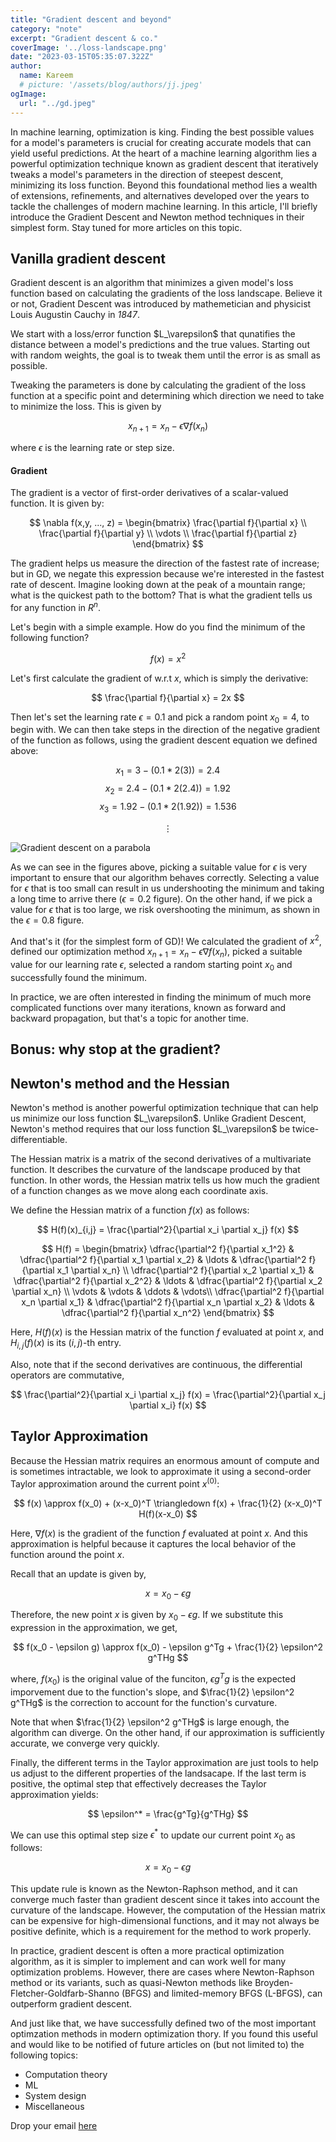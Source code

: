 ```yaml
---
title: "Gradient descent and beyond"
category: "note"
excerpt: "Gradient descent & co."
coverImage: '../loss-landscape.png'
date: "2023-03-15T05:35:07.322Z"
author:
  name: Kareem
  # picture: '/assets/blog/authors/jj.jpeg'
ogImage:
  url: "../gd.jpeg"
---
```


In machine learning, optimization is king. Finding the best possible values for a model's parameters is crucial for creating accurate models that can yield useful predictions. At the heart of a machine learning algorithm lies a powerful optimization technique known as gradient descent that iteratively tweaks a model's parameters in the direction of steepest descent, minimizing its loss function. Beyond this foundational method lies a wealth of extensions, refinements, and alternatives developed over the years to tackle the challenges of modern machine learning. In this article, I'll briefly introduce the Gradient Descent and Newton method techniques in their simplest form. Stay tuned for more articles on this topic.


## Vanilla gradient descent

Gradient descent is an algorithm that minimizes a given model's loss function based on calculating the gradients of the loss landscape. Believe it or not, Gradient Descent was introduced by mathemetician and physicist Louis Augustin Cauchy in *1847*.

We start with a loss/error function $L_\varepsilon\$ that qunatifies the distance between a model's predictions and the true values. Starting out with random weights, the goal is to tweak them until the error is as small as possible.

Tweaking the parameters is done by calculating the gradient of the loss function at a specific point and determining which direction we need to take to minimize the loss. This is given by

$$
x_{n+1} = x_{n} - \epsilon \nabla f(x_{n})
$$

where $\epsilon$ is the learning rate or step size.

#### **Gradient**

The gradient is a vector of first-order derivatives of a scalar-valued function. It is given by:

$$
\nabla f(x,y, ..., z) = \begin{bmatrix}
                    \frac{\partial f}{\partial x} \\
                    \frac{\partial f}{\partial y} \\
                    \vdots \\
                    \frac{\partial f}{\partial z}
                  \end{bmatrix}
$$


The gradient helps us measure the direction of the fastest rate of increase; but in GD, we negate this expression because we're interested in the fastest rate of descent. Imagine looking down at the peak of a mountain range; what is the quickest path to the bottom? That is what the gradient tells us for any function in $R^{n}$.

Let's begin with a simple example. How do you find the minimum of the following function?

$$
f(x) = x^{2}
$$

Let's first calculate the gradient of  w.r.t $x$, which is simply the derivative:

$$
\frac{\partial f}{\partial x} = 2x
$$

Then let's set the learning rate $\epsilon=0.1$ and pick a random point $x_{0}=4$, to begin with. We can then take steps in the direction of the negative gradient of the function as follows, using the gradient descent equation we defined above:

$$
x_{1} = 3 - (0.1 * 2(3)) = 2.4
$$
$$
x_{2} = 2.4 - (0.1 * 2(2.4)) = 1.92
$$
$$
x_{3} = 1.92 - (0.1 * 2(1.92)) = 1.536
$$

$$
\vdots
$$

![](../5figs.png "Gradient descent on a parabola")

As we can see in the figures above, picking a suitable value for $\epsilon$ is very important to ensure that our algorithm behaves correctly. Selecting a value for $\epsilon$ that is too small can result in us undershooting the minimum and taking a long time to arrive there ($\epsilon=0.2$ figure). On the other hand, if we pick a value for $\epsilon$ that is too large, we risk overshooting the minimum, as shown in the $\epsilon=0.8$ figure.

And that's it (for the simplest form of GD)! We calculated the gradient of $x^2$, defined our optimization method $x_{n+1} = x_{n} - \epsilon \nabla f(x_{n})$, picked a suitable value for our learning rate $\epsilon$, selected a random starting point $x_0$ and successfully found the minimum.

In practice, we are often interested in finding the minimum of much more complicated functions over many iterations, known as forward and backward propagation, but that's a topic for another time.

## **Bonus: why stop at the gradient?**

## Newton's method and the Hessian

Newton's method is another powerful optimization technique that can help us minimize our loss function $L_\varepsilon\$. Unlike Gradient Descent, Newton's method requires that our loss function $L_\varepsilon\$ be twice-differentiable.

The Hessian matrix is a matrix of the second derivatives of a multivariate function. It describes the curvature of the landscape produced by that function. In other words, the Hessian matrix tells us how much the gradient of a function changes as we move along each coordinate axis.

We define the Hessian matrix of a function $f(x)$ as follows:

$$
H(f)(x)_{i,j} = \frac{\partial^2}{\partial x_i \partial x_j} f(x)
$$

$$
H(f) = \begin{bmatrix}
\dfrac{\partial^2 f}{\partial x_1^2} & \dfrac{\partial^2 f}{\partial x_1 \partial x_2} & \ldots & \dfrac{\partial^2 f}{\partial x_1 \partial x_n} \\
\dfrac{\partial^2 f}{\partial x_2 \partial x_1} & \dfrac{\partial^2 f}{\partial x_2^2} & \ldots & \dfrac{\partial^2 f}{\partial x_2 \partial x_n} \\
\vdots & \vdots & \ddots & \vdots\\
\dfrac{\partial^2 f}{\partial x_n \partial x_1} & \dfrac{\partial^2 f}{\partial x_n \partial x_2} & \ldots & \dfrac{\partial^2 f}{\partial x_n^2}
\end{bmatrix}
$$

Here, $H(f)(x)$ is the Hessian matrix of the function $f$ evaluated at point $x$, and $H_{i,j}(f)(x)$ is its $(i,j)$-th entry.

Also, note that if the second derivatives are continuous, the differential operators are commutative,

$$
\frac{\partial^2}{\partial x_i \partial x_j} f(x) = \frac{\partial^2}{\partial x_j \partial x_i} f(x)
$$

## Taylor Approximation

Because the Hessian matrix requires an enormous amount of compute and is sometimes intractable, we look to approximate it using a second-order Taylor approximation around the current point $x^{(0)}$:

$$
f(x) \approx f(x_0) + (x-x_0)^T \triangledown f(x) + \frac{1}{2} (x-x_0)^T H(f)(x-x_0)
$$

Here, $\nabla f(x)$ is the gradient of the function $f$ evaluated at point $x$. And this approximation is helpful because it captures the local behavior of the function around the point $x$.

Recall that an update is given by,

$$
x = x_{0} - \epsilon g
$$

Therefore, the new point $x$ is given by $x_0 - \epsilon g$. If we substitute this expression in the approximation, we get,

$$
f(x_0 - \epsilon g) \approx f(x_0) - \epsilon g^Tg + \frac{1}{2} \epsilon^2 g^THg
$$

where,
$f(x_0)$ is the original value of the funciton,
$\epsilon g^Tg$ is the expected imporvement due to the function's slope, and
$\frac{1}{2} \epsilon^2 g^THg$ is the correction to account for the function's curvature.

Note that when $\frac{1}{2} \epsilon^2 g^THg$ is large enough, the algorithm can diverge. On the other hand, if our approximation is sufficiently accurate, we converge very quickly.

Finally, the different terms in the Taylor approximation are just tools to help us adjust to the different properties of the landsacape. If the last term is positive, the optimal step that effectively decreases the Taylor approximation yields:

$$
\epsilon^* = \frac{g^Tg}{g^THg}
$$

We can use this optimal step size $\epsilon^*$ to update our current point $x_0$ as follows:

$$
x = x_0 - \epsilon g
$$

This update rule is known as the Newton-Raphson method, and it can converge much faster than gradient descent since it takes into account the curvature of the landscape. However, the computation of the Hessian matrix can be expensive for high-dimensional functions, and it may not always be positive definite, which is a requirement for the method to work properly.

In practice, gradient descent is often a more practical optimization algorithm, as it is simpler to implement and can work well for many optimization problems. However, there are cases where Newton-Raphson method or its variants, such as quasi-Newton methods like Broyden-Fletcher-Goldfarb-Shanno (BFGS) and limited-memory BFGS (L-BFGS), can outperform gradient descent.

And just like that, we have successfully defined two of the most important optimzation methods in modern optimization thory. If you found this useful and would like to be notified of future articles on (but not limited to) the following topics:
- Computation theory
- ML
- System design
- Miscellaneous

Drop your email [here](https://vs6itw50puy.typeform.com/to/YWqHUfk5)